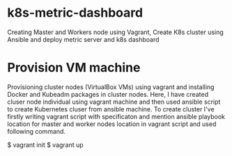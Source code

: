 # k8s-metric-dashboard
Creating Master and Workers node using Vagrant, Create K8s cluster using Ansible and deploy metric server and k8s dashboard

# Provision VM machine 
Provisioning cluster nodes (VirtualBox VMs) using vagrant and installing Docker and Kubeadm packages in cluster nodes.
Here, I have created cluser node individual using vagrant machine and then used ansible script to create Kubernetes cluser from ansible machine.
To create cluster I've firstly writing vagrant script with specificaton and mention ansible playbook location for master and worker nodes location in vagrant script and used following command. 

$ vagrant init
$ vagrant up

